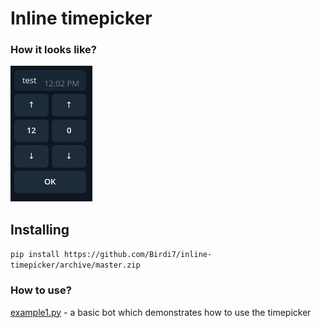 # Inline timepicker

### How it looks like? 
![example_pic](pictures/example.png)

## Installing
`pip install https://github.com/Birdi7/inline-timepicker/archive/master.zip`

### How to use?
[example1.py](examples/example1.py) - a basic bot which demonstrates 
how to use the timepicker
